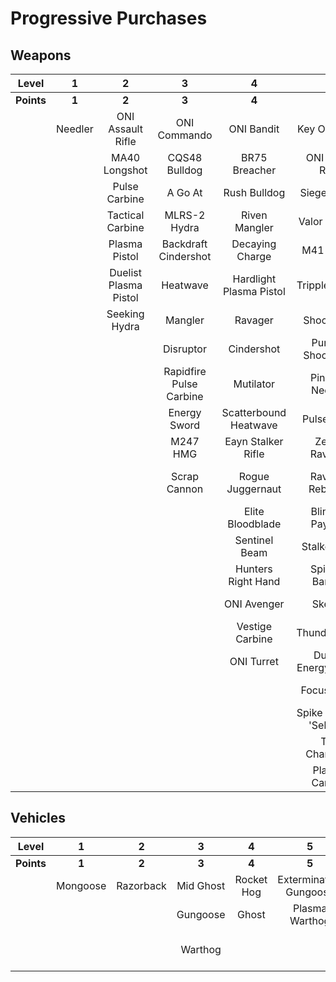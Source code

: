 # Progressive Purchases

## Weapons

| **Level**  |  **1**  |         **2**         |          **3**          |          **4**          |         **5**          |         **6**          |          **7**           |        **8**         |      **9**       |
| :--------: | :-----: | :-------------------: | :---------------------: | :---------------------: | :--------------------: | :--------------------: | :----------------------: | :------------------: | :--------------: |
| **Points** |  **1**  |         **2**         |          **3**          |          **4**          |         **5**          |         **6**          |          **7**           |        **8**         |      **9**       |
|            | Needler |   ONI Assault Rifle   |      ONI Commando       |       ONI Bandit        |      Key Of Speed      |    Striker Sidekick    |      Scions Vision       | Exterminating Frenzy | Banish Of Balaho |
|            |         |     MA40 Longshot     |      CQS48 Bulldog      |      BR75 Breacher      |    ONI Battle Rifle    |    Impact Commando     |        Headhunter        |    Volcanic Oasis    |  Scorpion Tail   |
|            |         |     Pulse Carbine     |         A Go At         |      Rush Bulldog       |      Siege Bandit      |     Pursuit Hydra      |     The Final Token      |       Valkyrie       |    Gamma Shot    |
|            |         |   Tactical Carbine    |      MLRS-2 Hydra       |      Riven Mangler      |     Valor Of Dinh      |  Cure Of The Haunted   |      Rage Of Iratus      |   Rushdown Hammer    |                  |
|            |         |     Plasma Pistol     |  Backdraft Cindershot   |     Decaying Charge     |       M41 SPNKr        |      Rain Of War       |   Stalker Rifle Ultra    |                      |                  |
|            |         | Duelist Plasma Pistol |        Heatwave         | Hardlight Plasma Pistol |     Tripple Threat     |      M41 Tracker       |      Doom Of Reach       |                      |                  |
|            |         |     Seeking Hydra     |         Mangler         |         Ravager         |      Shock Rifle       |     Fuel Rod SPNKr     |   Sentry Of Writh Kul    |                      |                  |
|            |         |                       |        Disruptor        |       Cindershot        |  Purging Shock Rifle   |    Spartan Sandwich    |    Diminsher of Hope     |                      |                  |
|            |         |                       | Rapidfire Pulse Carbine |        Mutilator        |    Pinpoint Needler    |    S7 Sniper Rifle     | Overloaded Pulse Carbine |                      |                  |
|            |         |                       |      Energy Sword       |  Scatterbound Heatwave  |       Pulse Wave       |    Light Of Doisac     |                          |                      |                  |
|            |         |                       |        M247 HMG         |   Eayn Stalker Rifle    |     Zealot Ravager     |   S7 Flexfire Sniper   |                          |                      |                  |
|            |         |                       |      Scrap Cannon       |    Rogue Juggernaut     |    Ravager Rebound     |  Arcane Sentinel Beam  |                          |                      |                  |
|            |         |                       |                         |    Elite Bloodblade     |    Blinding Payload    |    Phantom Assassin    |                          |                      |                  |
|            |         |                       |                         |      Sentinel Beam      |     Stalker Rifle      |     Gravity Hammer     |                          |                      |                  |
|            |         |                       |                         |   Hunters Right Hand    |    Spire Of Barroth    |   Calcine Disruptor    |                          |                      |                  |
|            |         |                       |                         |       ONI Avenger       |         Skewer         |      Scout Skewer      |                          |                      |                  |
|            |         |                       |                         |     Vestige Carbine     |      Thunderstorm      |    Volatile Skewer     |                          |                      |                  |
|            |         |                       |                         |       ONI Turret        |  Duelist Energy Sword  |         Demon          |                          |                      |                  |
|            |         |                       |                         |                         |       Focus Beam       | Guardian Of Sanghelios |                          |                      |                  |
|            |         |                       |                         |                         | Spike Of Thav 'Sebarim |  Convergence Bulldog   |                          |                      |                  |
|            |         |                       |                         |                         |      The Champion      | Unbound Plasma Pistol  |                          |                      |                  |
|            |         |                       |                         |                         |     Plasma Cannon      |                        |                          |                      |                  |

## Vehicles

| **Level**  |  **1**   |   **2**   |   **3**   |   **4**    |         **5**          |    **6**    |       **7**       |    **8**     |     **9**      |
| :--------: | :------: | :-------: | :-------: | :--------: | :--------------------: | :---------: | :---------------: | :----------: | :------------: |
| **Points** |  **1**   |   **2**   |   **3**   |   **4**    |         **5**          |    **6**    |       **7**       |    **8**     |     **9**      |
|            | Mongoose | Razorback | Mid Ghost | Rocket Hog | Extermination Gungoose | Mid Banshee |       Wasp        |    Wraith    |    Scorpion    |
|            |          |           | Gungoose  |   Ghost    |     Plasma Warthog     |             |      Banshee      | Phantom Wasp | Banishing Wasp |
|            |          |           |  Warthog  |            |                        |             | Fusion Rocket Hog |              |     Dragon     |
